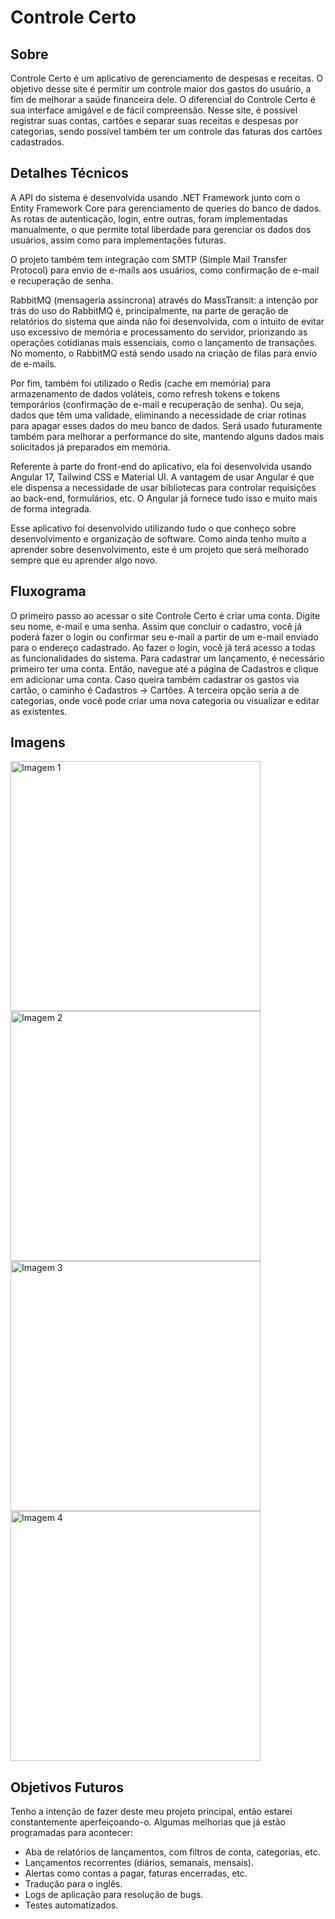 # Controle Certo

## Sobre

Controle Certo é um aplicativo de gerenciamento de despesas e receitas. O objetivo desse site é permitir um controle maior dos gastos do usuário, a fim de melhorar a saúde financeira dele. O diferencial do Controle Certo é sua interface amigável e de fácil compreensão. Nesse site, é possível registrar suas contas, cartões e separar suas receitas e despesas por categorias, sendo possível também ter um controle das faturas dos cartões cadastrados.

## Detalhes Técnicos

A API do sistema é desenvolvida usando .NET Framework junto com o Entity Framework Core para gerenciamento de queries do banco de dados. As rotas de autenticação, login, entre outras, foram implementadas manualmente, o que permite total liberdade para gerenciar os dados dos usuários, assim como para implementações futuras.

O projeto também tem integração com SMTP (Simple Mail Transfer Protocol) para envio de e-mails aos usuários, como confirmação de e-mail e recuperação de senha.

RabbitMQ (mensageria assíncrona) através do MassTransit: a intenção por trás do uso do RabbitMQ é, principalmente, na parte de geração de relatórios do sistema que ainda não foi desenvolvida, com o intuito de evitar uso excessivo de memória e processamento do servidor, priorizando as operações cotidianas mais essenciais, como o lançamento de transações. No momento, o RabbitMQ está sendo usado na criação de filas para envio de e-mails.

Por fim, também foi utilizado o Redis (cache em memória) para armazenamento de dados voláteis, como refresh tokens e tokens temporários (confirmação de e-mail e recuperação de senha). Ou seja, dados que têm uma validade, eliminando a necessidade de criar rotinas para apagar esses dados do meu banco de dados. Será usado futuramente também para melhorar a performance do site, mantendo alguns dados mais solicitados já preparados em memória.

Referente à parte do front-end do aplicativo, ela foi desenvolvida usando Angular 17, Tailwind CSS e Material UI. A vantagem de usar Angular é que ele dispensa a necessidade de usar bibliotecas para controlar requisições ao back-end, formulários, etc. O Angular já fornece tudo isso e muito mais de forma integrada.

Esse aplicativo foi desenvolvido utilizando tudo o que conheço sobre desenvolvimento e organização de software. Como ainda tenho muito a aprender sobre desenvolvimento, este é um projeto que será melhorado sempre que eu aprender algo novo.

## Fluxograma

O primeiro passo ao acessar o site Controle Certo é criar uma conta. Digite seu nome, e-mail e uma senha. Assim que concluir o cadastro, você já poderá fazer o login ou confirmar seu e-mail a partir de um e-mail enviado para o endereço cadastrado. Ao fazer o login, você já terá acesso a todas as funcionalidades do sistema. Para cadastrar um lançamento, é necessário primeiro ter uma conta. Então, navegue até a página de Cadastros e clique em adicionar uma conta. Caso queira também cadastrar os gastos via cartão, o caminho é Cadastros -> Cartões. A terceira opção seria a de categorias, onde você pode criar uma nova categoria ou visualizar e editar as existentes.

## Imagens
<img src="https://github.com/user-attachments/assets/a97a161c-51a7-4719-9505-b4ff953d8b4a" alt="Imagem 1" width="400"/>
<img src="https://github.com/user-attachments/assets/23e830b1-66ce-48ed-9660-4d24ff3265ae" alt="Imagem 2" width="400"/>
<img src="https://github.com/user-attachments/assets/a4a65f38-1297-4aae-a26b-11fdb17e8950" alt="Imagem 3" width="400"/>
<img src="https://github.com/user-attachments/assets/eea922e5-d67b-4d0f-97be-4890fe6453d5" alt="Imagem 4" width="400"/>

## Objetivos Futuros
Tenho a intenção de fazer deste meu projeto principal, então estarei constantemente aperfeiçoando-o. Algumas melhorias que já estão programadas para acontecer:
- Aba de relatórios de lançamentos, com filtros de conta, categorias, etc.
- Lançamentos recorrentes (diários, semanais, mensais).
- Alertas como contas a pagar, faturas encerradas, etc.
- Tradução para o inglês.
- Logs de aplicação para resolução de bugs.
- Testes automatizados.
